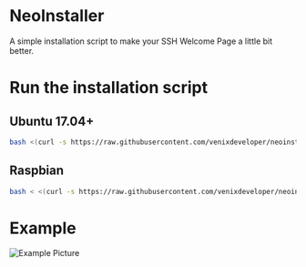 # NeoInstaller
A simple installation script to make your SSH Welcome Page a little bit better.

# Run the installation script
## Ubuntu 17.04+
```bash
bash <(curl -s https://raw.githubusercontent.com/venixdeveloper/neoinstaller/main/install.sh)
```
## Raspbian
```bash
bash < <(curl -s https://raw.githubusercontent.com/venixdeveloper/neoinstaller/main/install.sh)
```

# Example
![Example Picture](https://powelt.is-inside.me/PDRpscSw.png)
